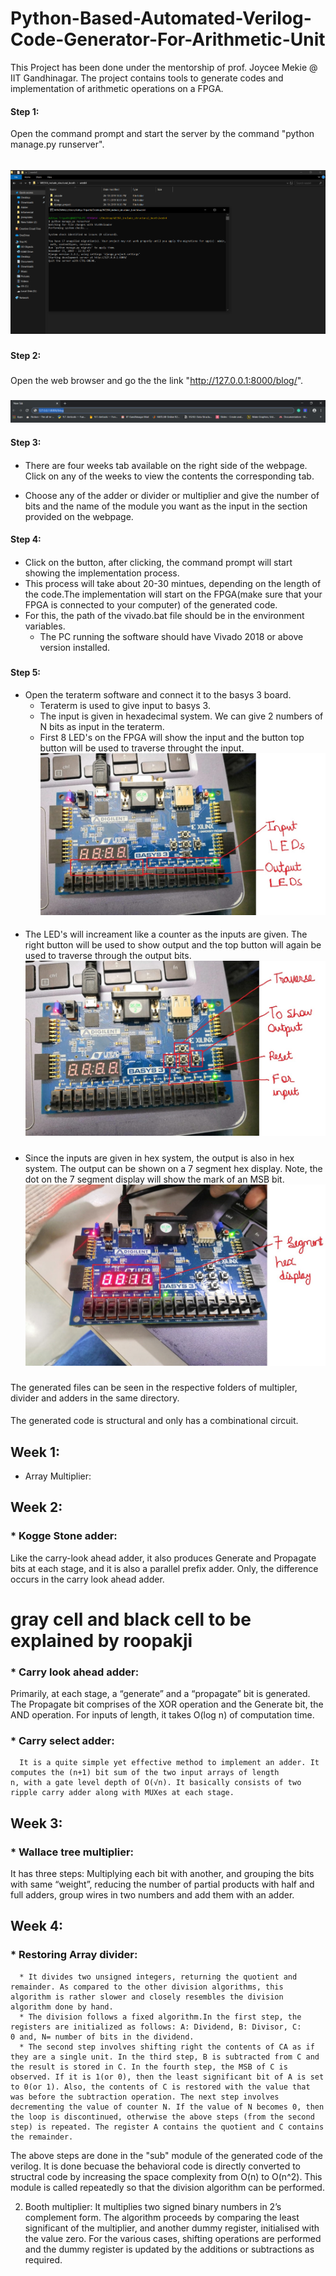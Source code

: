 # Python-Based-Automated-Verilog-Code-Generator-For-Arithmetic-Unit
This Project has been done under the mentorship of prof. Joycee Mekie @ IIT Gandhinagar. The project contains tools to generate codes and implementation of arithmetic operations on a FPGA. 

#### Step 1: 
Open the command prompt and start the server by the command "python manage.py runserver".
#####
######
![alt text](https://github.com/adityatripathiiit/Python-Based-Automated-Verilog-Code-Generator-For-Arithmetic-Unit/blob/master/screenshots/manage_py.png)
#####
#####
#### Step 2:
###
Open the web browser and go the the link "http://127.0.0.1:8000/blog/".
###
####
![alt text](https://github.com/adityatripathiiit/Python-Based-Automated-Verilog-Code-Generator-For-Arithmetic-Unit/blob/master/screenshots/address_link.png)
####
####

#### Step 3: 
####
* There are four weeks tab available on the right side of the webpage. Click on any of the weeks to view the contents the corresponding   tab.

* Choose any of the adder or divider or multiplier and give the number of bits and the name of the module you want as the input in the     section provided on the webpage.
####
#### Step 4: 
####
* Click on the button, after clicking, the command prompt will start showing the implementation process. 
* This process will take about 20-30 mintues, depending on the length of the code.The implementation will start on the FPGA(make sure that your FPGA is connected to your computer) of the generated code. 
* For this, the path of the vivado.bat file should be in the environment variables. 
  * The PC running the software should have Vivado 2018 or above version installed. 
###

####
#### Step 5: 
####
* Open the teraterm software and connect it to the basys 3 board.
  * Teraterm is used to give input to basys 3. 
  * The input is given in hexadecimal system. We can give 2 numbers of  N bits as input in the teraterm. 
  * First 8 LED's on the FPGA will show the input and the button top button will be used to traverse throught the input. 
  ![alt text](https://github.com/adityatripathiiit/Python-Based-Automated-Verilog-Code-Generator-For-Arithmetic-Unit/blob/master/screenshots/board_Led.jpeg)
####
####
   * The LED's will increament like a counter as the inputs are given. The right button will be used to show output and the top button        will again be used to traverse through the output bits.
   ![alt text](https://github.com/adityatripathiiit/Python-Based-Automated-Verilog-Code-Generator-For-Arithmetic-Unit/blob/master/screenshots/board_buttons.jpeg)

#####

  * Since the inputs are given in hex system, the output is also in hex system. The output can be shown on a 7 segment hex display.         Note, the dot on the 7 segment display will show the mark of an MSB bit. 
  ![alt text](https://github.com/adityatripathiiit/Python-Based-Automated-Verilog-Code-Generator-For-Arithmetic-Unit/blob/master/screenshots/board_7segment.jpeg)
###

The generated files can be seen in the respective folders of multipler, divider and adders in the same directory.
####

The generated code is structural and only has a combinational circuit.

## Week 1:
* Array Multiplier: 


## Week 2:
### * Kogge Stone adder: 
  Like the carry-look ahead adder, it also produces Generate and Propagate bits at each stage, and it is also a parallel prefix adder.     Only, the difference occurs in the carry look ahead adder.

# gray cell and black cell to be explained by roopakji

### * Carry look ahead adder:
  Primarily, at each stage, a “generate” and a “propagate” bit is generated. The Propagate bit comprises of the XOR operation and the     Generate bit, the AND operation. For inputs of length, it takes O(log n) of computation time.

### * Carry select adder: 
      It is a quite simple yet effective method to implement an adder. It computes the (n+1) bit sum of the two input arrays of length         n, with a gate level depth of O(√n). It basically consists of two ripple carry adder along with MUXes at each stage.

## Week 3:
### * Wallace tree multiplier: 
  It has three steps: Multiplying each bit with another, and grouping the bits with same “weight”, reducing the number of partial         products with half and full adders, group wires in two numbers and add them with an adder.

## Week 4:
### * Restoring Array divider:
      * It divides two unsigned integers, returning the quotient and remainder. As compared to the other division algorithms, this algorithm is rather slower and closely resembles the division algorithm done by hand. 
      * The division follows a fixed algorithm.In the first step, the registers are initialized as follows: A: Dividend, B: Divisor, C:         0 and, N= number of bits in the dividend.
      * The second step involves shifting right the contents of CA as if they are a single unit. In the third step, B is subtracted from C and the result is stored in C. In the fourth step, the MSB of C is observed. If it is 1(or 0), then the least significant bit of A is set to 0(or 1). Also, the contents of C is restored with the value that was before the subtraction operation. The next step involves decrementing the value of counter N. If the value of N becomes 0, then the loop is discontinued, otherwise the above steps (from the second step) is repeated. The register A contains the quotient and C contains the remainder. 
The above steps are done in the "sub" module of the generated code of the verilog. It is done becuase the behavioral code is directly converted to structral code by increasing the space complexity from O(n) to O(n^2).
This module is called repeatedly so that the division algorithm can be performed. 

2. Booth multiplier: 
It multiplies two signed binary numbers in 2’s complement form. The algorithm proceeds by comparing the least significant of the multiplier, and another dummy register, initialised with the value zero. For the various cases, shifting operations are performed and the dummy register is updated by the additions or subtractions as required.
